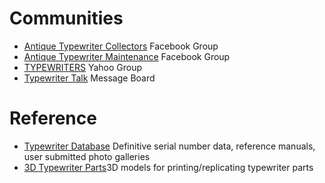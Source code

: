 <!-- TITLE: Resources -->
<!-- SUBTITLE: Other Handy Typewriter Resources -->

# Communities

* [Antique Typewriter Collectors](https://www.facebook.com/groups/TypewriterCollectors/) Facebook Group
* [Antique Typewriter Maintenance](https://www.facebook.com/groups/typewritermaintenance/) Facebook Group
* [TYPEWRITERS](https://groups.yahoo.com/neo/groups/TYPEWRITERS/info) Yahoo Group
* [Typewriter Talk](http://typewriter.boardhost.com) Message Board

# Reference
* [Typewriter Database](http://typewriterdatabase.com) Definitive serial number data, reference manuals, user submitted photo galleries
* [3D Typewriter Parts](http://3dtypewriterparts.com)3D models for printing/replicating typewriter parts
